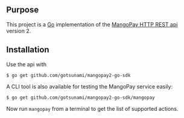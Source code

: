 ## Purpose

This project is a [Go](http://www.golang.org) implementation of the [MangoPay HTTP REST api](http://www.mangopay.com/) version 2.

## Installation

Use the api with

    $ go get github.com/gotsunami/mangopay2-go-sdk

A CLI tool is also available for testing the MangoPay service easily:

    $ go get github.com/gotsunami/mangopay2-go-sdk/mangopay

Now run `mangopay` from a terminal to get the list of supported actions.
